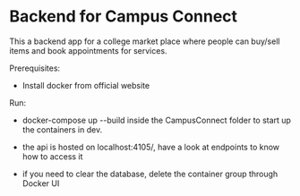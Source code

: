 # Backend for Campus Connect

This a backend app for a college market place where people can buy/sell items and book appointments for services. 

Prerequisites:

* Install docker from official website


Run:

* docker-compose up --build inside the CampusConnect folder to start up 
the containers in dev.

* the api is hosted on localhost:4105/, have a look at endpoints to know 
how to access it 

* if you need to clear the database, delete the container group through 
Docker UI
